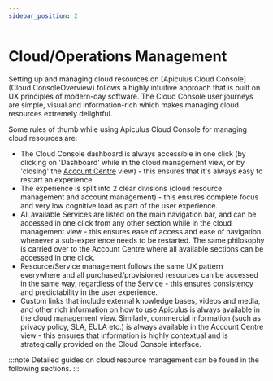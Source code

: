 ```yaml
---
sidebar_position: 2
---
```

# Cloud/Operations Management
Setting up and managing cloud resources on [Apiculus Cloud Console](Cloud ConsoleOverview) follows a highly intuitive approach that is built on UX principles of modern-day software. The Cloud Console user journeys are simple, visual and information-rich which makes managing cloud resources extremely delightful.

Some rules of thumb while using Apiculus Cloud Console for managing cloud resources are:

- The Cloud Console dashboard is always accessible in one click (by clicking on 'Dashboard' while in the cloud management view, or by 'closing' the [Account Centre](/docs/Subscribers/AccountCentre/AboutApiculusAccountCentre) view) - this ensures that it's always easy to restart an experience.
- The experience is split into 2 clear divisions (cloud resource management and account management) - this ensures complete focus and very low cognitive load as part of the user experience.
- All available Services are listed on the main navigation bar, and can be accessed in one click from any other section while in the cloud management view - this ensures ease of access and ease of navigation whenever a sub-experience needs to be restarted. The same philosophy is carried over to the Account Centre where all available sections can be accessed in one click.
- Resource/Service management follows the same UX pattern everywhere and all purchased/provisioned resources can be accessed in the same way, regardless of the Service - this ensures consistency and predictability in the user experience.
- Custom links that include external knowledge bases, videos and media, and other rich information on how to use Apiculus is always available in the cloud management view. Similarly, commercial information (such as privacy policy, SLA, EULA etc.) is always available in the Account Centre view - this ensures that information is highly contextual and is strategically provided on the Cloud Console interface.

:::note
Detailed guides on cloud resource management can be found in the following sections.
:::

